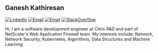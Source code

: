## Ganesh Kathiresan
<p>
<a href="https://www.linkedin.com/in/ganesh-kathiresan/"><img alt="LinkedIn" src="https://img.shields.io/badge/LinkedIn-Ganesh%20Kathiresan-blue?style=flat-square&logo=linkedin"></a>
<a href="mailto:ganesh3597@gmail.com"><img alt="Email" src="https://img.shields.io/badge/Email-ganesh3597@gmail.com-red?style=flat-square&logo=gmail"></a>
<a href="mailto:ganesh.kathiresan@citrix.com"><img alt="Email" src="https://img.shields.io/badge/Email-ganesh.kathiresan@citrix.com-black?style=flat-square&logo=citrix"></a>
<a href="https://stackoverflow.com/users/5671364/ganesh-kathiresan"><img alt="StackOverflow" src="https://img.shields.io/badge/Stack%20Overflow-Ganesh-orange?style=flat-square&logo=stack-overflow"></a>
</p>

Hi, I am a software development engineer at Citrix R&D and part of NetScaler's Web Application Firewall team. My interests include: Network, Network Security, Kubernetes, Algorithms, Data Structures and Machine Learning
